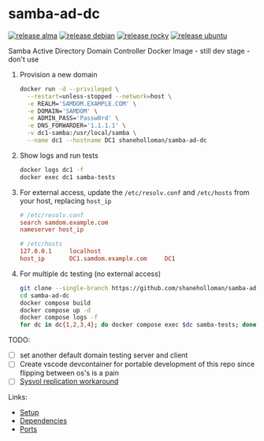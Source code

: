 # samba-ad-dc

[![release alma](https://github.com/shaneholloman/docker-samba-ad-dc/actions/workflows/release-alma.yml/badge.svg)](https://github.com/shaneholloman/docker-samba-ad-dc/actions/workflows/release-alma.yml) [![release debian](https://github.com/shaneholloman/docker-samba-ad-dc/actions/workflows/release-debian.yml/badge.svg)](https://github.com/shaneholloman/docker-samba-ad-dc/actions/workflows/release-debian.yml) [![release rocky](https://github.com/shaneholloman/docker-samba-ad-dc/actions/workflows/release-rocky.yml/badge.svg)](https://github.com/shaneholloman/docker-samba-ad-dc/actions/workflows/release-rocky.yml) [![release ubuntu](https://github.com/shaneholloman/docker-samba-ad-dc/actions/workflows/release-ubuntu.yml/badge.svg)](https://github.com/shaneholloman/docker-samba-ad-dc/actions/workflows/release-ubuntu.yml)

Samba Active Directory Domain Controller Docker Image - still dev stage - don't use

1. Provision a new domain

    ```sh
    docker run -d --privileged \
      --restart=unless-stopped --network=host \
      -e REALM='SAMDOM.EXAMPLE.COM' \
      -e DOMAIN='SAMDOM' \
      -e ADMIN_PASS='Passw0rd' \
      -e DNS_FORWARDER='1.1.1.1' \
      -v dc1-samba:/usr/local/samba \
      --name dc1 --hostname DC1 shaneholloman/samba-ad-dc
    ```

2. Show logs and run tests

    ```sh
    docker logs dc1 -f
    docker exec dc1 samba-tests
    ```

3. For external access, update the `/etc/resolv.conf` and `/etc/hosts` from your host, replacing `host_ip`

    ```ini
    # /etc/resolv.conf
    search samdom.example.com
    nameserver host_ip

    # /etc/hosts
    127.0.0.1     localhost
    host_ip       DC1.samdom.example.com     DC1
    ```

4. For multiple dc testing (no external access)

    ```sh
    git clone --single-branch https://github.com/shaneholloman/samba-ad-dc
    cd samba-ad-dc
    docker compose build
    docker compose up -d
    docker compose logs -f
    for dc in dc{1,2,3,4}; do docker compose exec $dc samba-tests; done
    ```

TODO:

- [ ] set another default domain testing server and client
- [ ] Create vscode devcontainer for portable development of this repo since flipping between os's is a pain
- [ ] [Sysvol replication workaround](https://wiki.samba.org/index.php/Rsync_based_SysVol_replication_workaround)

Links:

- [Setup](https://wiki.samba.org/index.php/Setting_up_Samba_as_an_Active_Directory_Domain_Controller)
- [Dependencies](https://wiki.samba.org/index.php/Package_Dependencies_Required_to_Build_Samba)
- [Ports](https://wiki.samba.org/index.php/Samba_AD_DC_Port_Usage)
